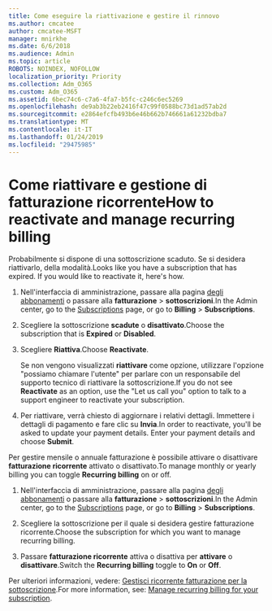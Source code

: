 ```yaml
---
title: Come eseguire la riattivazione e gestire il rinnovo
ms.author: cmcatee
author: cmcatee-MSFT
manager: mnirkhe
ms.date: 6/6/2018
ms.audience: Admin
ms.topic: article
ROBOTS: NOINDEX, NOFOLLOW
localization_priority: Priority
ms.collection: Adm_O365
ms.custom: Adm_O365
ms.assetid: 6bec74c6-c7a6-4fa7-b5fc-c246c6ec5269
ms.openlocfilehash: de9ab3b22eb2416f47c99f0588bc73d1ad57ab2d
ms.sourcegitcommit: e2864efcfb493b6e46b662b746661a61232bdba7
ms.translationtype: MT
ms.contentlocale: it-IT
ms.lasthandoff: 01/24/2019
ms.locfileid: "29475985"
---
```

# <a name="how-to-reactivate-and-manage-recurring-billing"></a><span data-ttu-id="a1d44-102">Come riattivare e gestione di fatturazione ricorrente</span><span class="sxs-lookup"><span data-stu-id="a1d44-102">How to reactivate and manage recurring billing</span></span>

<span data-ttu-id="a1d44-p101">Probabilmente si dispone di una sottoscrizione scaduto. Se si desidera riattivarlo, della modalità.</span><span class="sxs-lookup"><span data-stu-id="a1d44-p101">Looks like you have a subscription that has expired. If you would like to reactivate it, here's how.</span></span>
  
1. <span data-ttu-id="a1d44-105">Nell'interfaccia di amministrazione, passare alla pagina [degli abbonamenti](https://go.microsoft.com/fwlink/p/?linkid=842054) o passare alla **fatturazione** \> **sottoscrizioni**.</span><span class="sxs-lookup"><span data-stu-id="a1d44-105">In the Admin center, go to the [Subscriptions](https://go.microsoft.com/fwlink/p/?linkid=842054) page, or go to **Billing** \> **Subscriptions**.</span></span>
    
2. <span data-ttu-id="a1d44-106">Scegliere la sottoscrizione **scadute** o **disattivato**.</span><span class="sxs-lookup"><span data-stu-id="a1d44-106">Choose the subscription that is **Expired** or **Disabled**.</span></span>
    
3. <span data-ttu-id="a1d44-107">Scegliere **Riattiva**.</span><span class="sxs-lookup"><span data-stu-id="a1d44-107">Choose **Reactivate**.</span></span>
    
    <span data-ttu-id="a1d44-108">Se non vengono visualizzati **riattivare** come opzione, utilizzare l'opzione "possiamo chiamare l'utente" per parlare con un responsabile del supporto tecnico di riattivare la sottoscrizione.</span><span class="sxs-lookup"><span data-stu-id="a1d44-108">If you do not see **Reactivate** as an option, use the "Let us call you" option to talk to a support engineer to reactivate your subscription.</span></span> 
    
4. <span data-ttu-id="a1d44-p102">Per riattivare, verrà chiesto di aggiornare i relativi dettagli. Immettere i dettagli di pagamento e fare clic su **Invia**.</span><span class="sxs-lookup"><span data-stu-id="a1d44-p102">In order to reactivate, you'll be asked to update your payment details. Enter your payment details and choose **Submit**.</span></span>
    
<span data-ttu-id="a1d44-111">Per gestire mensile o annuale fatturazione è possibile attivare o disattivare **fatturazione ricorrente** attivato o disattivato.</span><span class="sxs-lookup"><span data-stu-id="a1d44-111">To manage monthly or yearly billing you can toggle **Recurring billing** on or off.</span></span> 
  
1. <span data-ttu-id="a1d44-112">Nell'interfaccia di amministrazione, passare alla pagina [degli abbonamenti](https://go.microsoft.com/fwlink/p/?linkid=842054) o passare alla **fatturazione** \> **sottoscrizioni**.</span><span class="sxs-lookup"><span data-stu-id="a1d44-112">In the Admin center, go to the [Subscriptions](https://go.microsoft.com/fwlink/p/?linkid=842054) page, or go to **Billing** \> **Subscriptions**.</span></span>
    
2. <span data-ttu-id="a1d44-113">Scegliere la sottoscrizione per il quale si desidera gestire fatturazione ricorrente.</span><span class="sxs-lookup"><span data-stu-id="a1d44-113">Choose the subscription for which you want to manage recurring billing.</span></span>
    
3. <span data-ttu-id="a1d44-114">Passare **fatturazione ricorrente** attiva o disattiva per **attivare** o **disattivare**.</span><span class="sxs-lookup"><span data-stu-id="a1d44-114">Switch the **Recurring billing** toggle to **On** or **Off**.</span></span>
    
<span data-ttu-id="a1d44-115">Per ulteriori informazioni, vedere: [Gestisci ricorrente fatturazione per la sottoscrizione](https://support.office.com/article/8d83b530-f4ca-47f6-a666-e5791cbacc7e).</span><span class="sxs-lookup"><span data-stu-id="a1d44-115">For more information, see: [Manage recurring billing for your subscription](https://support.office.com/article/8d83b530-f4ca-47f6-a666-e5791cbacc7e).</span></span>
  

